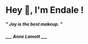 <h1 title="head"> Hey 👋, I'm Endale !</h1>

**<h5><i>" Joy is the best makeup. "</i></h5>**

*<b>___ Anne Lamott ___</b>*
